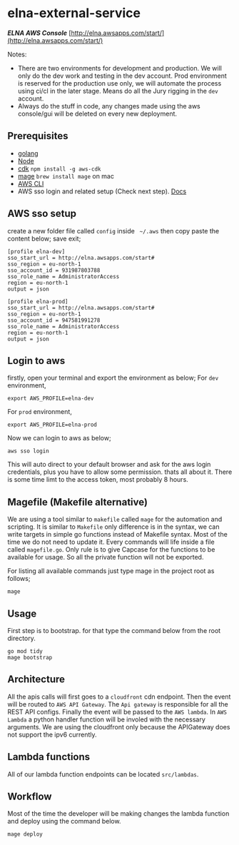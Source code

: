 # elna-external-service

***ELNA AWS Console*** [http://elna.awsapps.com/start/](http://elna.awsapps.com/start/)

Notes:
* There are two environments for development and production. We will only do the dev work and testing in the dev account. 
Prod environment is reserved for the production use only, we will automate the process using ci/cl in the later stage.
Means do all the Jury rigging in the ```dev``` account.
* Always do the stuff in code, any changes made using the aws console/gui will be deleted on every new deployment.

## Prerequisites

* [golang](https://go.dev/)
* [Node](https://nodejs.org/en/)
* [cdk](https://aws.amazon.com/cdk/)  ```npm install -g aws-cdk```
* [mage](https://magefile.org/)  ```brew install mage``` on mac
* [AWS CLI](https://docs.aws.amazon.com/cli/latest/userguide/getting-started-install.html)
* AWS sso login and related setup (Check next step). [Docs](https://medium.com/@pushkarjoshi0410/how-to-set-up-aws-cli-with-aws-single-sign-on-sso-acf4dd88e056)

## AWS sso setup

create a new folder file called ```config``` inside ``` ~/.aws``` then copy paste the content below; save exit;

```
[profile elna-dev]
sso_start_url = http://elna.awsapps.com/start#
sso_region = eu-north-1
sso_account_id = 931987803788
sso_role_name = AdministratorAccess
region = eu-north-1
output = json

[profile elna-prod]
sso_start_url = http://elna.awsapps.com/start#
sso_region = eu-north-1
sso_account_id = 947581991278
sso_role_name = AdministratorAccess
region = eu-north-1
output = json
```

## Login to aws

firstly, open your terminal and export the environment as below;
For ```dev``` environment,
```shell
export AWS_PROFILE=elna-dev
```

For ```prod``` environment,

```shell
export AWS_PROFILE=elna-prod
```

Now we can login to aws as below;

```shell
aws sso login
```
This will auto direct to your default browser and ask for the aws login credentials, plus you have to allow some permission. thats all about it.
There is some time limt to the access token, most probably 8 hours.


## Magefile (Makefile alternative)

We are using a tool similar to ```makefile``` called ```mage``` for the automation and scripting. It is similar to ```Makefile``` only 
difference is in the syntax, we can write targets in simple go functions instead of Makefile syntax. Most of the time we do not need to update it. Every commands will life inside a file called ```magefile.go```. Only rule is to give Capcase for the functions to be available for usage.
So all the private function will not be exported.

For listing all available commands just type mage in the project root as follows;

```shell
mage
```

## Usage

First step is to bootstrap. for that type the command below from the root directory.

```shell
go mod tidy
mage bootstrap
```
## Architecture

All the apis calls will first goes to a ```cloudfront``` cdn endpoint. Then the event will be routed to ```AWS API Gateway```. The ```Api gateway``` is responsible for all the REST API configs. Finally the event will be passed to the ```AWS lambda```. In ```AWS Lambda``` a python
handler function will be involed with the necessary arguments. We are using the cloudfront only because the APIGateway does not support the ipv6
currently. 

## Lambda functions

All of our lambda function endpoints can be located ```src/lambdas```.

## Workflow

Most of the time the developer will be making changes  the lambda function and deploy using the command below.

```shell
mage deploy
```
